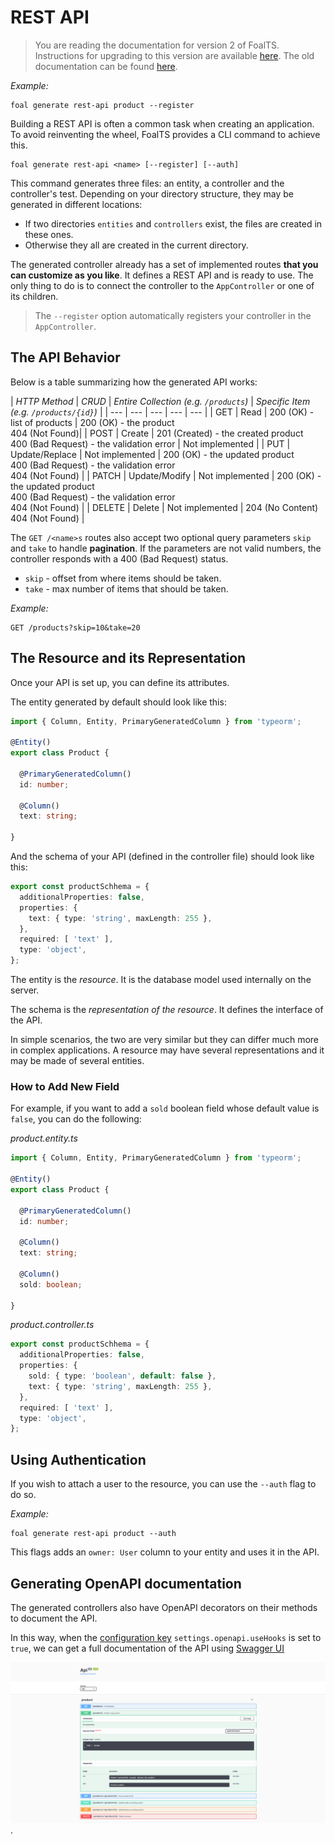 # REST API

> You are reading the documentation for version 2 of FoalTS. Instructions for upgrading to this version are available [here](../upgrade-to-v2/README.md). The old documentation can be found [here](https://github.com/FoalTS/foal/tree/v1.x/docs).

*Example:*
```
foal generate rest-api product --register
```

Building a REST API is often a common task when creating an application. To avoid reinventing the wheel, FoalTS provides a CLI command to achieve this.

```
foal generate rest-api <name> [--register] [--auth]
```

This command generates three files: an entity, a controller and the controller's test. Depending on your directory structure, they may be generated in different locations:

- If two directories `entities` and `controllers` exist, the files are created in these ones.
- Otherwise they all are created in the current directory.

The generated controller already has a set of implemented routes **that you can customize as you like**. It defines a REST API and is ready to use. The only thing to do is to connect the controller to the `AppController` or one of its children.

> The `--register` option automatically registers your controller in the `AppController`.

## The API Behavior

Below is a table summarizing how the generated API works:

| *HTTP Method* | *CRUD* | *Entire Collection (e.g. `/products`)* | *Specific Item (e.g. `/products/{id}`)* |
| --- | --- | --- | --- | --- |
| GET | Read | 200 (OK) - list of products | 200 (OK) - the product <br /> 404 (Not Found)|
| POST | Create | 201 (Created) - the created product <br /> 400 (Bad Request) - the validation error | Not implemented |
| PUT | Update/Replace | Not implemented | 200 (OK) - the updated product <br /> 400 (Bad Request) - the validation error <br /> 404 (Not Found) |
| PATCH | Update/Modify | Not implemented | 200 (OK) - the updated product <br /> 400 (Bad Request) - the validation error <br /> 404 (Not Found) |
| DELETE | Delete | Not implemented | 204 (No Content) <br /> 404 (Not Found) |

The `GET /<name>s` routes also accept two optional query parameters `skip` and `take` to handle **pagination**. If the parameters are not valid numbers, the controller responds with a 400 (Bad Request) status.

- `skip` - offset from where items should be taken.
- `take` - max number of items that should be taken.

*Example:*
```
GET /products?skip=10&take=20
```

## The Resource and its Representation

Once your API is set up, you can define its attributes.

The entity generated by default should look like this:
```typescript
import { Column, Entity, PrimaryGeneratedColumn } from 'typeorm';

@Entity()
export class Product {

  @PrimaryGeneratedColumn()
  id: number;

  @Column()
  text: string;

}
```

And the schema of your API (defined in the controller file) should look like this:
```typescript
export const productSchhema = {
  additionalProperties: false,
  properties: {
    text: { type: 'string', maxLength: 255 },
  },
  required: [ 'text' ],
  type: 'object',
};
```

The entity is the *resource*. It is the database model used internally on the server.

The schema is the *representation of the resource*. It defines the interface of the API.

In simple scenarios, the two are very similar but they can differ much more in complex applications. A resource may have several representations and it may be made of several entities.

### How to Add New Field

For example, if you want to add a `sold` boolean field whose default value is `false`, you can do the following:

*product.entity.ts*
```typescript
import { Column, Entity, PrimaryGeneratedColumn } from 'typeorm';

@Entity()
export class Product {

  @PrimaryGeneratedColumn()
  id: number;

  @Column()
  text: string;

  @Column()
  sold: boolean;

}
```

*product.controller.ts*
```typescript
export const productSchhema = {
  additionalProperties: false,
  properties: {
    sold: { type: 'boolean', default: false },
    text: { type: 'string', maxLength: 255 },
  },
  required: [ 'text' ],
  type: 'object',
};
```

## Using Authentication

If you wish to attach a user to the resource, you can use the `--auth` flag to do so.

*Example:*
```
foal generate rest-api product --auth
```

This flags adds an `owner: User` column to your entity and uses it in the API.

## Generating OpenAPI documentation

The generated controllers also have OpenAPI decorators on their methods to document the API.

In this way, when the [configuration key](../deployment-and-environments/configuration.md) `settings.openapi.useHooks` is set to `true`, we can get a full documentation of the API using [Swagger UI](./openapi-and-swagger-ui.md)

![Example of documentation](./rest-openapi.png).